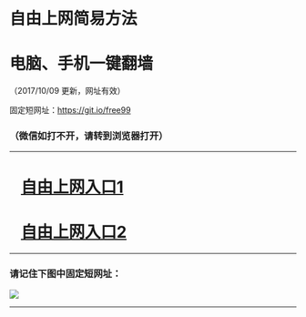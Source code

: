 ﻿# 自由上网简易方法

# 电脑、手机一键翻墙

（2017/10/09 更新，网址有效）

固定短网址：https://git.io/free99

### （微信如打不开，请转到浏览器打开）


***





# &nbsp;&nbsp; <a href="http://ft1777022382.fwq-tz-1001.info/fwqtz01.html?t=10090017802 " target="_blank">自由上网入口1</a>
# &nbsp;&nbsp; <a href="http://ft2913217847.fwq-tz-1002.info/fwqtz02.html?t=100900110902 " target="_blank">自由上网入口2</a>
***

### 请记住下图中固定短网址：

<img src="https://s3-us-west-2.amazonaws.com/fwq-1001/yjfq-20170905okok.png" /> 


***

